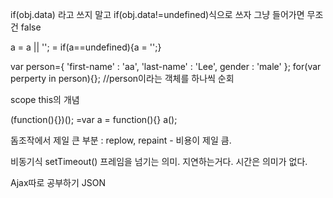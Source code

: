 if(obj.data) 라고 쓰지 말고 if(obj.data!=undefined)식으로 쓰자
그냥 들어가면 무조건 false

   a = a || '';
= if(a==undefined){a = '';}

var person={
'first-name' : 'aa',
'last-name' : 'Lee',
gender : 'male'
};
for(var perperty in person){};
//person이라는 객체를 하나씩 순회

scope this의 개념

  (function(){})();
=var a = function(){}
  a();

돔조작에서 제일 큰 부분 : replow, repaint - 비용이 제일 큼.

비동기식 setTimeout() 프레임을 넘기는 의미. 
지연하는거다. 시간은 의미가 없다.

Ajax따로 공부하기 JSON
